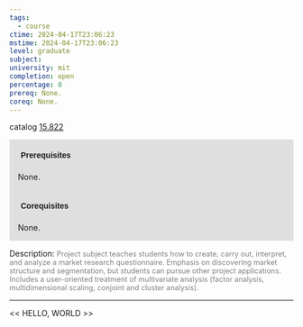 ```yaml
---
tags:
  - course
ctime: 2024-04-17T23:06:23
mstime: 2024-04-17T23:06:23
level: graduate
subject: 
university: mit
completion: open
percentage: 0
prereq: None.
coreq: None.
---
```


catalog [15.822](http://student.mit.edu/catalog/m15c.html#15.822)

<span style="display: block; padding: 15px; background-color: rgb(100, 100, 100, 0.2);"><font id="m_prereq1295_0" style="display: block; font-family: Arial, sans-serif; font-weight: bold; padding: 5px">Prerequisites</font><br><span id="prereq1295_0">None.</span></span>
<span style="display: block; padding: 15px; background-color: rgb(100, 100, 100, 0.2);"><font id="m_coreq1295_0" style="display: block; font-family: Arial, sans-serif; font-weight: bold; padding: 5px">Corequisites</font><br><span id="coreq1295_0">None.</span></span>

<font style="">Description:</font>
<font style="color: grey; font-size: 0.8rem;">Project subject teaches students how to create, carry out, interpret, and analyze a market research questionnaire. Emphasis on discovering market structure and segmentation, but students can pursue other project applications. Includes a user-oriented treatment of multivariate analysis (factor analysis, multidimensional scaling, conjoint and cluster analysis).</font>



---

<< HELLO, WORLD >>

